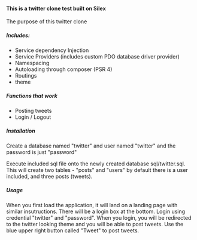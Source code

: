 
#### This is a twitter clone test built on Silex


The purpose of this twitter clone
 
##### Includes:
 
 - Service dependency Injection
 - Service Providers (includes custom PDO database driver provider)
 - Namespacing
 - Autoloading through composer (PSR 4)
 - Routings
 - theme
 
##### Functions that work
 - Posting tweets
 - Login / Logout 
 
##### Installation
Create a database named "twitter" and user named "twitter" and the password is just "password"

Execute included sql file onto the newly created database sql/twitter.sql. This will create two tables - "posts" and "users"
by default there is a user included, and three posts (tweets).

##### Usage
When you first load the application, it will land on a landing page with similar insutructions. 
There will be a login box at the bottom. Login using credential "twitter" and "password".
When you login, you will be redirected to the twitter looking theme and you will be able to post tweets. Use the blue upper right button called "Tweet" to post tweets.
